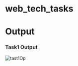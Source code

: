 # web_tech_tasks
# Output 
### Task1 Output
![tast1Op](https://github.com/user-attachments/assets/a85e5ed8-de02-4791-93ee-85dfd21cfd6e)
